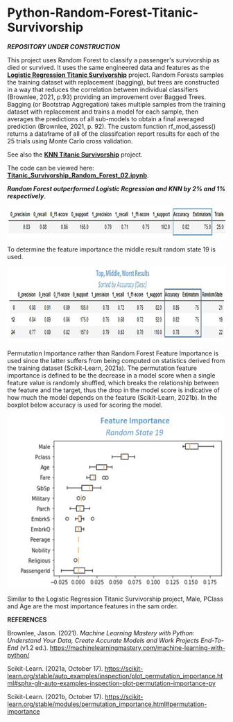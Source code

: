 # Python-Random-Forest-Titanic-Survivorship

**_REPOSITORY UNDER CONSTRUCTION_**

This project uses Random Forest to classify a passenger's survivorship as died or survived. It uses the same engineered data and features as the  **[Logistic Regression Titanic Survivorship](https://github.com/aaronmkwong/Python-Logistic-Regression-Titanic-Survivorship)** project. Random Forests samples the training dataset with replacement (bagging), but trees are constructed in a way that reduces the correlation between individual classifiers (Brownlee, 2021, p.93) providing an improvement over Bagged Trees. Bagging (or Bootstrap Aggregation) takes multiple samples from the training dataset with replacement and trains a model for each sample, then averages the predictions of all sub-models to obtain a final averaged prediction (Brownlee, 2021, p. 92). The custom function rf_mod_assess() returns a dataframe of all of the classifcation report results for each of the 25 trials using Monte Carlo cross validation.  

See also the **[KNN Titanic Survivorship](https://github.com/aaronmkwong/Python-KNN-Titanic-Survivorship)** project.

The code can be viewed here: **[Titanic_Survivorship_Random_Forest_02.ipynb](https://github.com/aaronmkwong/Python-Random-Forest-Titanic-Survivorship/blob/main/Program%20Files/Titanic_Survivorship_Random_Forest_02.ipynb)**.  

**_Random Forest outperformed Logistic Regression and KNN by 2% and 1% respectively_**. 

<img src="https://github.com/aaronmkwong/Python-Random-Forest-Titanic-Survivorship/blob/main/Other%20Files/summary_results_01.JPG" width="750" height="75">

To determine the feature importance the middle result random state 19 is used. 

<img src="https://github.com/aaronmkwong/Python-Random-Forest-Titanic-Survivorship/blob/main/Other%20Files/top_mid_worst_results_02.JPG" width="700" height="175">

Permutation Importance rather than Random Forest Feature Importance is used since the latter suffers from being computed on statistics derived from the training dataset (Scikit-Learn, 2021a). The permutation feature importance is defined to be the decrease in a model score when a single feature value is randomly shuffled, which breaks the relationship between the feature and the target, thus the drop in the model score is indicative of how much the model depends on the feature (Scikit-Learn, 2021b). In the boxplot below accuracy is used for scoring the model. 

<img src="https://github.com/aaronmkwong/Python-Random-Forest-Titanic-Survivorship/blob/main/Other%20Files/feature_importance_01.JPG" width="500" height="400">

Similar to the Logistic Regression Titanic Survivorship project, Male, PClass and Age are the most importance features in the sam order.

**REFERENCES**

Brownlee, Jason. (2021). *Machine Learning Mastery with Python: Understand Your Data, Create Accurate Models and Work Projects End-To-End* (v1.2 ed.). https://machinelearningmastery.com/machine-learning-with-python/

Scikit-Learn. (2021a, October 17). https://scikit-learn.org/stable/auto_examples/inspection/plot_permutation_importance.html#sphx-glr-auto-examples-inspection-plot-permutation-importance-py

Scikit-Learn. (2021b, October 17). https://scikit-learn.org/stable/modules/permutation_importance.html#permutation-importance
